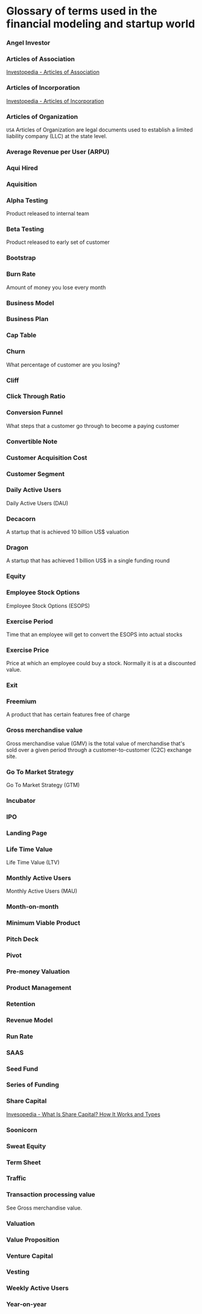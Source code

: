 # Glossary of terms used in the financial modeling and startup world
### Angel Investor
### Articles of Association
[Investopedia - Articles of Association](https://www.investopedia.com/terms/a/articles-of-association.asp)
### Articles of Incorporation
[Investopedia - Articles of Incorporation](https://www.investopedia.com/terms/a/articlesofincorporation.asp)
### Articles of Organization
`USA` Articles of Organization are legal documents used to establish a limited liability company (LLC) at the state level.
### Average Revenue per User (ARPU)
### Aqui Hired
### Aquisition
### Alpha Testing
Product released to internal team
### Beta Testing
Product released to early set of customer
### Bootstrap
### Burn Rate
Amount of money you lose every month
### Business Model
### Business Plan
### Cap Table
### Churn
What percentage of customer are you losing?
### Cliff
### Click Through Ratio
### Conversion Funnel
What steps that a customer go through to become a paying customer
### Convertible Note
### Customer Acquisition Cost
### Customer Segment
### Daily Active Users
Daily Active Users (DAU)
### Decacorn
A startup that is achieved 10 billion US$ valuation 
### Dragon
A startup that has achieved 1 billion US$ in a single funding round
### Equity
### Employee Stock Options
Employee Stock Options (ESOPS)
### Exercise Period
Time that an employee will get to convert the ESOPS into actual stocks
### Exercise Price
Price at which an employee could buy a stock. Normally it is at a discounted value.
### Exit
### Freemium
A product that has certain features free of charge
### Gross merchandise value
Gross merchandise value (GMV) is the total value of merchandise that's sold over a given period through a customer-to-customer (C2C) exchange site.
### Go To Market Strategy
Go To Market Strategy (GTM)
### Incubator
### IPO
### Landing Page
### Life Time Value
Life Time Value (LTV)
### Monthly Active Users
Monthly Active Users (MAU)
### Month-on-month
### Minimum Viable Product
### Pitch Deck
### Pivot
### Pre-money Valuation
### Product Management
### Retention
### Revenue Model
### Run Rate
### SAAS
### Seed Fund
### Series of Funding
### Share Capital
[Invesopedia - What Is Share Capital? How It Works and Types](https://www.investopedia.com/terms/s/sharecapital.asp)
### Soonicorn
### Sweat Equity
### Term Sheet
### Traffic
### Transaction processing value
See Gross merchandise value.
### Valuation
### Value Proposition
### Venture Capital
### Vesting
### Weekly Active Users
### Year-on-year
